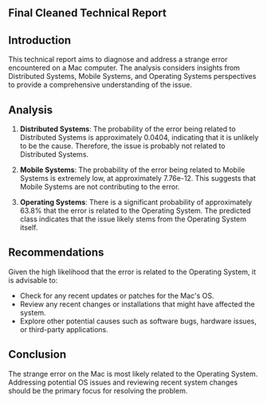 ## Final Cleaned Technical Report

## Introduction

This technical report aims to diagnose and address a strange error encountered on a Mac computer. The analysis considers insights from Distributed Systems, Mobile Systems, and Operating Systems perspectives to provide a comprehensive understanding of the issue.

## Analysis

1. **Distributed Systems**: The probability of the error being related to Distributed Systems is approximately 0.0404, indicating that it is unlikely to be the cause. Therefore, the issue is probably not related to Distributed Systems.

2. **Mobile Systems**: The probability of the error being related to Mobile Systems is extremely low, at approximately 7.76e-12. This suggests that Mobile Systems are not contributing to the error.

3. **Operating Systems**: There is a significant probability of approximately 63.8% that the error is related to the Operating System. The predicted class indicates that the issue likely stems from the Operating System itself.

## Recommendations

Given the high likelihood that the error is related to the Operating System, it is advisable to:
- Check for any recent updates or patches for the Mac's OS.
- Review any recent changes or installations that might have affected the system.
- Explore other potential causes such as software bugs, hardware issues, or third-party applications.

## Conclusion

The strange error on the Mac is most likely related to the Operating System. Addressing potential OS issues and reviewing recent system changes should be the primary focus for resolving the problem.